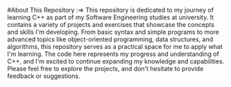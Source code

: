 #About This Repository :=>
This repository is dedicated to my journey of learning C++ as part of my Software Engineering studies at university. It contains a variety of projects and exercises that showcase the concepts and skills I'm developing. From basic syntax and simple programs to more advanced topics like object-oriented programming, data structures, and algorithms, this repository serves as a practical space for me to apply what I'm learning. The code here represents my progress and understanding of C++, and I'm excited to continue expanding my knowledge and capabilities. Please feel free to explore the projects, and don't hesitate to provide feedback or suggestions.
